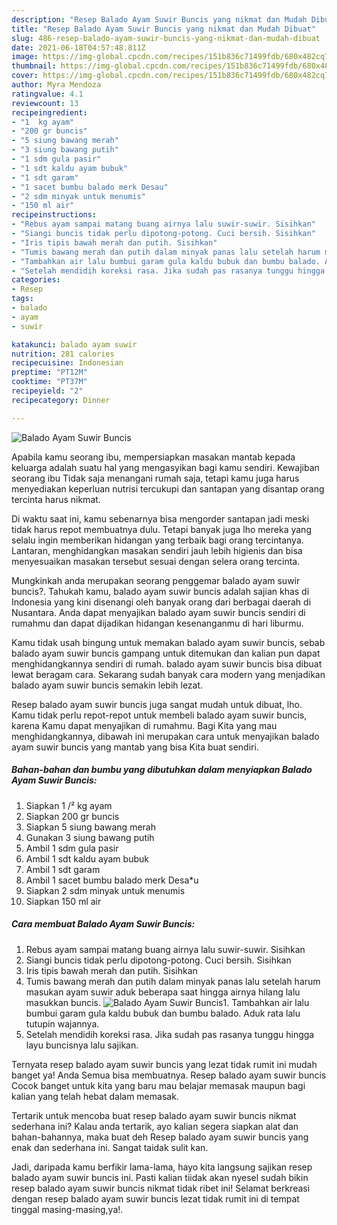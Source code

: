 ```yaml
---
description: "Resep Balado Ayam Suwir Buncis yang nikmat dan Mudah Dibuat"
title: "Resep Balado Ayam Suwir Buncis yang nikmat dan Mudah Dibuat"
slug: 486-resep-balado-ayam-suwir-buncis-yang-nikmat-dan-mudah-dibuat
date: 2021-06-18T04:57:48.811Z
image: https://img-global.cpcdn.com/recipes/151b836c71499fdb/680x482cq70/balado-ayam-suwir-buncis-foto-resep-utama.jpg
thumbnail: https://img-global.cpcdn.com/recipes/151b836c71499fdb/680x482cq70/balado-ayam-suwir-buncis-foto-resep-utama.jpg
cover: https://img-global.cpcdn.com/recipes/151b836c71499fdb/680x482cq70/balado-ayam-suwir-buncis-foto-resep-utama.jpg
author: Myra Mendoza
ratingvalue: 4.1
reviewcount: 13
recipeingredient:
- "1  kg ayam"
- "200 gr buncis"
- "5 siung bawang merah"
- "3 siung bawang putih"
- "1 sdm gula pasir"
- "1 sdt kaldu ayam bubuk"
- "1 sdt garam"
- "1 sacet bumbu balado merk Desau"
- "2 sdm minyak untuk menumis"
- "150 ml air"
recipeinstructions:
- "Rebus ayam sampai matang buang airnya lalu suwir-suwir. Sisihkan"
- "Siangi buncis tidak perlu dipotong-potong. Cuci bersih. Sisihkan"
- "Iris tipis bawah merah dan putih. Sisihkan"
- "Tumis bawang merah dan putih dalam minyak panas lalu setelah harum masukan ayam suwir aduk beberapa saat hingga airnya hilang lalu masukkan buncis."
- "Tambahkan air lalu bumbui garam gula kaldu bubuk dan bumbu balado. Aduk rata lalu tutupin wajannya."
- "Setelah mendidih koreksi rasa. Jika sudah pas rasanya tunggu hingga layu buncisnya lalu sajikan."
categories:
- Resep
tags:
- balado
- ayam
- suwir

katakunci: balado ayam suwir 
nutrition: 281 calories
recipecuisine: Indonesian
preptime: "PT12M"
cooktime: "PT37M"
recipeyield: "2"
recipecategory: Dinner

---
```



![Balado Ayam Suwir Buncis](https://img-global.cpcdn.com/recipes/151b836c71499fdb/680x482cq70/balado-ayam-suwir-buncis-foto-resep-utama.jpg)

Apabila kamu seorang ibu, mempersiapkan masakan mantab kepada keluarga adalah suatu hal yang mengasyikan bagi kamu sendiri. Kewajiban seorang ibu Tidak saja menangani rumah saja, tetapi kamu juga harus menyediakan keperluan nutrisi tercukupi dan santapan yang disantap orang tercinta harus nikmat.

Di waktu  saat ini, kamu sebenarnya bisa mengorder santapan jadi meski tidak harus repot membuatnya dulu. Tetapi banyak juga lho mereka yang selalu ingin memberikan hidangan yang terbaik bagi orang tercintanya. Lantaran, menghidangkan masakan sendiri jauh lebih higienis dan bisa menyesuaikan masakan tersebut sesuai dengan selera orang tercinta. 



Mungkinkah anda merupakan seorang penggemar balado ayam suwir buncis?. Tahukah kamu, balado ayam suwir buncis adalah sajian khas di Indonesia yang kini disenangi oleh banyak orang dari berbagai daerah di Nusantara. Anda dapat menyajikan balado ayam suwir buncis sendiri di rumahmu dan dapat dijadikan hidangan kesenanganmu di hari liburmu.

Kamu tidak usah bingung untuk memakan balado ayam suwir buncis, sebab balado ayam suwir buncis gampang untuk ditemukan dan kalian pun dapat menghidangkannya sendiri di rumah. balado ayam suwir buncis bisa dibuat lewat beragam cara. Sekarang sudah banyak cara modern yang menjadikan balado ayam suwir buncis semakin lebih lezat.

Resep balado ayam suwir buncis juga sangat mudah untuk dibuat, lho. Kamu tidak perlu repot-repot untuk membeli balado ayam suwir buncis, karena Kamu dapat menyajikan di rumahmu. Bagi Kita yang mau menghidangkannya, dibawah ini merupakan cara untuk menyajikan balado ayam suwir buncis yang mantab yang bisa Kita buat sendiri.

<!--inarticleads1-->

##### Bahan-bahan dan bumbu yang dibutuhkan dalam menyiapkan Balado Ayam Suwir Buncis:

1. Siapkan 1 /² kg ayam
1. Siapkan 200 gr buncis
1. Siapkan 5 siung bawang merah
1. Gunakan 3 siung bawang putih
1. Ambil 1 sdm gula pasir
1. Ambil 1 sdt kaldu ayam bubuk
1. Ambil 1 sdt garam
1. Ambil 1 sacet bumbu balado merk Desa*u
1. Siapkan 2 sdm minyak untuk menumis
1. Siapkan 150 ml air




<!--inarticleads2-->

##### Cara membuat Balado Ayam Suwir Buncis:

1. Rebus ayam sampai matang buang airnya lalu suwir-suwir. Sisihkan
1. Siangi buncis tidak perlu dipotong-potong. Cuci bersih. Sisihkan
1. Iris tipis bawah merah dan putih. Sisihkan
1. Tumis bawang merah dan putih dalam minyak panas lalu setelah harum masukan ayam suwir aduk beberapa saat hingga airnya hilang lalu masukkan buncis.
<img src="https://img-global.cpcdn.com/steps/02fb3ca80347a998/160x128cq70/balado-ayam-suwir-buncis-langkah-memasak-4-foto.jpg" alt="Balado Ayam Suwir Buncis">1. Tambahkan air lalu bumbui garam gula kaldu bubuk dan bumbu balado. Aduk rata lalu tutupin wajannya.
1. Setelah mendidih koreksi rasa. Jika sudah pas rasanya tunggu hingga layu buncisnya lalu sajikan.




Ternyata resep balado ayam suwir buncis yang lezat tidak rumit ini mudah banget ya! Anda Semua bisa membuatnya. Resep balado ayam suwir buncis Cocok banget untuk kita yang baru mau belajar memasak maupun bagi kalian yang telah hebat dalam memasak.

Tertarik untuk mencoba buat resep balado ayam suwir buncis nikmat sederhana ini? Kalau anda tertarik, ayo kalian segera siapkan alat dan bahan-bahannya, maka buat deh Resep balado ayam suwir buncis yang enak dan sederhana ini. Sangat taidak sulit kan. 

Jadi, daripada kamu berfikir lama-lama, hayo kita langsung sajikan resep balado ayam suwir buncis ini. Pasti kalian tiidak akan nyesel sudah bikin resep balado ayam suwir buncis nikmat tidak ribet ini! Selamat berkreasi dengan resep balado ayam suwir buncis lezat tidak rumit ini di tempat tinggal masing-masing,ya!.

